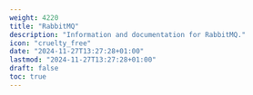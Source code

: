 ```yaml
---
weight: 4220
title: "RabbitMQ"
description: "Information and documentation for RabbitMQ."
icon: "cruelty_free"
date: "2024-11-27T13:27:28+01:00"
lastmod: "2024-11-27T13:27:28+01:00"
draft: false
toc: true
---
```

